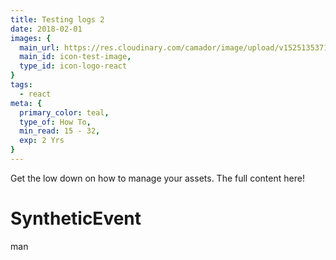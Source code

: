 ```yaml
---
title: Testing logs 2
date: 2018-02-01
images: {
  main_url: https://res.cloudinary.com/camador/image/upload/v1525135371/webfolio/deslog-2018-4-8.jpg,
  main_id: icon-test-image,
  type_id: icon-logo-react
}
tags:
  - react
meta: {
  primary_color: teal,
  type_of: How To,
  min_read: 15 - 32,
  exp: 2 Yrs
}
---
```

Get the low down on how to manage your assets. The full content here!

# SyntheticEvent

man
